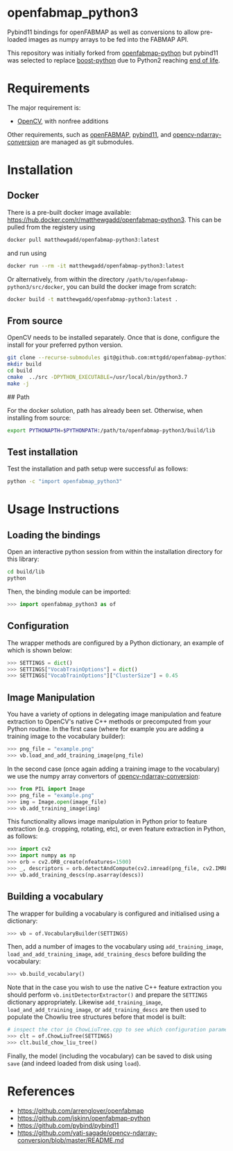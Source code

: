 # openfabmap_python3

Pybind11 bindings for openFABMAP as well as conversions to allow pre-loaded images as numpy arrays to be fed into the FABMAP API.

This repository was initially forked from [openfabmap-python](<https://github.com/jskinn/openfabmap-python>) but pybind11 was selected to replace [boost-python](https://github.com/boostorg/python) due to Python2 reaching [end of life](https://legacy.python.org/dev/peps/pep-0373/).

# Requirements

The major requirement is:

* [OpenCV](https://github.com/opencv/opencv), with nonfree additions

Other requirements, such as [openFABMAP](https://github.com/arrenglover/openfabmap), [pybind11](https://github.com/pybind/pybind11), and [opencv-ndarray-conversion](https://github.com/yati-sagade/opencv-ndarray-conversion/blob/master/README.md) are managed as git submodules.

# Installation

## Docker

There is a pre-built docker image available: https://hub.docker.com/r/matthewgadd/openfabmap-python3. This can be pulled from the registery using

```bash
docker pull matthewgadd/openfabmap-python3:latest
```

and run using

```bash
docker run --rm -it matthewgadd/openfabmap-python3:latest
```

Or alternatively, from within the directory `/path/to/openfabmap-python3/src/docker`, you can build the docker image from scratch:

```bash
docker build -t matthewgadd/openfabmap-python3:latest .
```

## From source

OpenCV needs to be installed separately. Once that is done, configure the install for your preferred python version.

```bash
git clone --recurse-submodules git@github.com:mttgdd/openfabmap-python3.git src
mkdir build
cd build
cmake  ../src -DPYTHON_EXECUTABLE=/usr/local/bin/python3.7
make -j
```

## Path

For the docker solution, path has already been set. Otherwise, when installing from source:

```bash
export PYTHONAPTH=$PYTHONPATH:/path/to/openfabmap-python3/build/lib
```

## Test installation

Test the installation and path setup were successful as follows:

```bash
python -c "import openfabmap_python3"
```

# Usage Instructions

## Loading the bindings

Open an interactive python session from within the installation directory for this library:

```bash
cd build/lib
python
```

Then, the binding module can be imported:

```python
>>> import openfabmap_python3 as of
```

## Configuration

The wrapper methods are configured by a Python dictionary, an example of which is shown below:

```python
>>> SETTINGS = dict()
>>> SETTINGS["VocabTrainOptions"] = dict()
>>> SETTINGS["VocabTrainOptions"]["ClusterSize"] = 0.45
```

## Image Manipulation

You have a variety of options in delegating image manipulation and feature extraction to OpenCV's native C++ methods or precomputed from your Python routine. In the first case (where for example you are adding a training image to the vocabulary builder):

```python
>>> png_file = "example.png"
>>> vb.load_and_add_training_image(png_file)
```

In the second case (once again adding a training image to the vocabulary) we use the numpy array convertors of [opencv-ndarray-conversion](https://github.com/yati-sagade/opencv-ndarray-conversion/blob/master/README.md): 

```python
>>> from PIL import Image
>>> png_file = "example.png"
>>> img = Image.open(image_file)
>>> vb.add_training_image(img)
```

This functionality allows image manipulation in Python prior to feature extraction (e.g. cropping, rotating, etc), or even feature extraction in Python, as follows:

```python
>>> import cv2
>>> import numpy as np
>>> orb = cv2.ORB_create(nfeatures=1500)
>>> _, descriptors = orb.detectAndCompute(cv2.imread(png_file, cv2.IMREAD_GRAYSCALE), None)
>>> vb.add_training_descs(np.asarray(descs))
```

## Building a vocabulary

The wrapper for building a vocabulary is configured and initialised using a dictionary:

```python
>>> vb = of.VocabularyBuilder(SETTINGS)
```

Then, add a number of images to the vocabulary using ```add_training_image```, ```load_and_add_training_image```, ```add_training_descs``` before building the vocabulary:

```python
>>> vb.build_vocabulary() 
```

Note that in the case you wish to use the native C++ feature extraction you should perform ```vb.initDetectorExtractor()``` and prepare the ```SETTINGS``` dictionary appropriately.
Likewise ```add_training_image```, ```load_and_add_training_image```, or ```add_training_descs``` are then used to populate the Chowliu tree structures before that model is built:

```python
# inspect the ctor in ChowLiuTree.cpp to see which configuration parameters are required
>>> clt = of.ChowLiuTree(SETTINGS)
>>> clt.build_chow_liu_tree()
```

Finally, the model (including the vocabulary) can be saved to disk using ```save``` (and indeed loaded from disk using ```load```).

# References

* <https://github.com/arrenglover/openfabmap>
* <https://github.com/jskinn/openfabmap-python>
* <https://github.com/pybind/pybind11>
* <https://github.com/yati-sagade/opencv-ndarray-conversion/blob/master/README.md>


